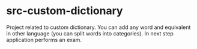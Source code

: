 # src-custom-dictionary
Project related to custom dictionary. You can add any word and equivalent in other language (you can split words into categories). In next step application performs an exam.
